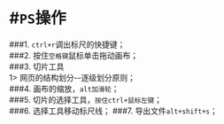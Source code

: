 #`PS`操作
=============================

###1. `ctrl+r`调出标尺的快捷键；  
###2. 按住`空格键`鼠标单击拖动画布；  
###3. 切片工具  
	1> 网页的结构划分--逐级划分原则；  
###4. 画布的缩放，`alt加滑轮`；  
###5. 切片的选择工具，`按住ctrl+鼠标左键`；  
###6. 选择工具移动标尺线； 
###7. 导出文件`alt+shift+s`；  

